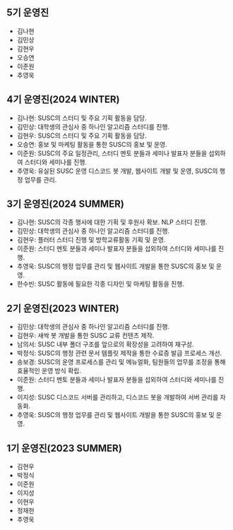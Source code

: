 ## 5기 운영진
- 김나현
- 김민상
- 김현우
- 오승연
- 이준원
- 추영욱


## 4기 운영진(2024 WINTER)
- 김나현: SUSC의 스터디 및 주요 기획 활동을 담당.
- 김민상: 대학생의 관심사 중 하나인 알고리즘 스터디를 진행.
- 김현우: SUSC의 스터디 및 주요 기획 활동을 담당.
- 오승연: 홍보 및 마케팅 활동을 통한 SUSC의 홍보 및 운영.
- 이준원: SUSC의 주요 일정관리, 스터디 멘토 분들과 세미나 발표자 분들을 섭외하여 스터디와 세미나를 진행.
- 추영욱: 유실된 SUSC 운영 디스코드 봇 개발, 웹사이트 개발 및 운영, SUSC의 행정 업무를 관리.


## 3기 운영진(2024 SUMMER)
- 김나현: SUSC의 각종 행사에 대한 기획 및 후원사 확보. NLP 스터디 진행.
- 김민상: 대학생의 관심사 중 하나인 알고리즘 스터디를 진행.
- 김현우: 플러터 스터디 진행 및 방학교류활동 기획 및 운영.
- 이준원: 스터디 멘토 분들과 세미나 발표자 분들을 섭외하여 스터디와 세미나를 진행.
- 추영욱: SUSC의 행정 업무를 관리 및 웹사이트 개발을 통한 SUSC의 홍보 및 운영.
- 한수빈: SUSC 활동에 필요한 각종 디자인 및 마케팅 활동을 진행.


## 2기 운영진(2023 WINTER)
- 김민상: 대학생의 관심사 중 하나인 알고리즘 스터디를 진행.
- 김현우: 새싹 봇 개발을 통한 SUSC 교류 컨텐츠 제작.
- 남의서: SUSC 내부 폴더 구조를 앞으로의 확장성을 고려하여 재구성.
- 박정식: SUSC의 행정 관련 문서 템플릿 제작을 통한 수료증 발급 프로세스 개선.
- 송보경: SUSC의 운영 프로세스를 관리 및 메뉴얼화, 팀원들의 업무를 조정을 통해 효율적인 운영 방식 확립.
- 이준원: 스터디 멘토 분들과 세미나 발표자 분들을 섭외하여 스터디와 세미나를 진행.
- 이지성: SUSC 디스코드 서버를 관리하고, 디스코드 봇을 개발하여 서버 관리를 자동화.
- 추영욱: SUSC의 행정 업무를 관리 및 웹사이트 개발을 통한 SUSC의 홍보 및 운영.


## 1기 운영진(2023 SUMMER)
- 김현우
- 박정식
- 이준원
- 이지성
- 이현우
- 정재헌
- 추영욱